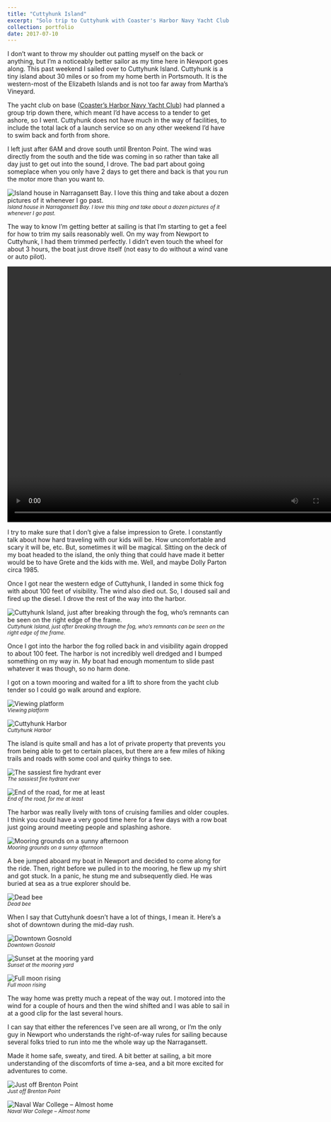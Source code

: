 ```yaml
---
title: "Cuttyhunk Island"
excerpt: "Solo trip to Cuttyhunk with Coaster's Harbor Navy Yacht Club <br /><img width='500px' src='/images/sailing-blog/island-house.jpeg' alt='Brightside' />"
collection: portfolio
date: 2017-07-10
---
```


I don’t want to throw my shoulder out patting myself on the back or anything, but I’m a noticeably better sailor as my time here in Newport goes along. This past weekend I sailed over to Cuttyhunk Island. Cuttyhunk is a tiny island about 30 miles or so from my home berth in Portsmouth. It is the western-most of the Elizabeth Islands and is not too far away from Martha’s Vineyard.

The yacht club on base ([Coaster’s Harbor Navy Yacht Club](http://chnyc.us/)) had planned a group trip down there, which meant I’d have access to a tender to get ashore, so I went. Cuttyhunk does not have much in the way of facilities, to include the total lack of a launch service so on any other weekend I’d have to swim back and forth from shore.

I left just after 6AM and drove south until Brenton Point. The wind was directly from the south and the tide was coming in so rather than take all day just to get out into the sound, I drove. The bad part about going someplace when you only have 2 days to get there and back is that you run the motor more than you want to.

![Island house in Narragansett Bay. I love this thing and take about a dozen pictures of it whenever I go past.](/images/sailing-blog/island-house.jpeg)
<br /><small><em>Island house in Narragansett Bay. I love this thing and take about a dozen pictures of it whenever I go past.</em></small>

The way to know I’m getting better at sailing is that I’m starting to get a feel for how to trim my sails reasonably well. On my way from Newport to Cuttyhunk, I had them trimmed perfectly. I didn’t even touch the wheel for about 3 hours, the boat just drove itself (not easy to do without a wind vane or auto pilot).

<video width="770" height="577" controls>
	<source src="/images/sailing-blog/coasting.mp4" type="video/mp4">
	Your browser does not support the video tag.
</video>

I try to make sure that I don’t give a false impression to Grete. I constantly talk about how hard traveling with our kids will be. How uncomfortable and scary it will be, etc. But, sometimes it will be magical. Sitting on the deck of my boat headed to the island, the only thing that could have made it better would be to have Grete and the kids with me. Well, and maybe Dolly Parton circa 1985.

Once I got near the western edge of Cuttyhunk, I landed in some thick fog with about 100 feet of visibility. The wind also died out. So, I doused sail and fired up the diesel. I drove the rest of the way into the harbor.


![Cuttyhunk Island, just after breaking through the fog, who’s remnants can be seen on the right edge of the frame.](/images/sailing-blog/fog-ho.jpeg)
<br /><small><em>Cuttyhunk Island, just after breaking through the fog, who’s remnants can be seen on the right edge of the frame.</em></small>

Once I got into the harbor the fog rolled back in and visibility again dropped to about 100 feet. The harbor is not incredibly well dredged and I bumped something on my way in. My boat had enough momentum to slide past whatever it was though, so no harm done.

I got on a town mooring and waited for a lift to shore from the yacht club tender so I could go walk around and explore.

![Viewing platform](/images/sailing-blog/viewing-platform.jpeg)
<br /><small><em>Viewing platform</em></small>

![Cuttyhunk Harbor](/images/sailing-blog/cuttyhunk-harbor.jpeg)
<br /><small><em>Cuttyhunk Harbor</em></small>

The island is quite small and has a lot of private property that prevents you from being able to get to certain places, but there are a few miles of hiking trails and roads with some cool and quirky things to see.

![The sassiest fire hydrant ever](/images/sailing-blog/sassy-fire-hydrant.jpeg)
<br /><small><em>The sassiest fire hydrant ever</em></small>

![End of the road, for me at least](/images/sailing-blog/dead-end.jpeg)
<br /><small><em>End of the road, for me at least</em></small>

The harbor was really lively with tons of cruising families and older couples. I think you could have a very good time here for a few days with a row boat just going around meeting people and splashing ashore.

![Mooring grounds on a sunny afternoon](/images/sailing-blog/mooring-field.jpeg)
<br /><small><em>Mooring grounds on a sunny afternoon</em></small>

A bee jumped aboard my boat in Newport and decided to come along for the ride. Then, right before we pulled in to the mooring, he flew up my shirt and got stuck. In a panic, he stung me and subsequently died. He was buried at sea as a true explorer should be.

![Dead bee](/images/sailing-blog/dead-bee.jpeg)
<br /><small><em>Dead bee</em></small>

When I say that Cuttyhunk doesn’t have a lot of things, I mean it. Here’s a shot of downtown during the mid-day rush.


![Downtown Gosnold](/images/sailing-blog/gosnold.jpeg)
<br /><small><em>Downtown Gosnold</em></small>

![Sunset at the mooring yard](/images/sailing-blog/cuttyhunk-sunset.jpeg)
<br /><small><em>Sunset at the mooring yard</em></small>

![Full moon rising](/images/sailing-blog/full-moon.jpeg)
<br /><small><em>Full moon rising</em></small>

The way home was pretty much a repeat of the way out. I motored into the wind for a couple of hours and then the wind shifted and I was able to sail in at a good clip for the last several hours.

I can say that either the references I’ve seen are all wrong, or I’m the only guy in Newport who understands the right-of-way rules for sailing because several folks tried to run into me the whole way up the Narragansett.

Made it home safe, sweaty, and tired. A bit better at sailing, a bit more understanding of the discomforts of time a-sea, and a bit more excited for adventures to come.

![Just off Brenton Point](/images/sailing-blog/brenton-point.jpeg)
<br /><small><em>Just off Brenton Point</em></small>

![Naval War College – Almost home](/images/sailing-blog/war-college.jpeg)
<br /><small><em>Naval War College – Almost home</em></small>

